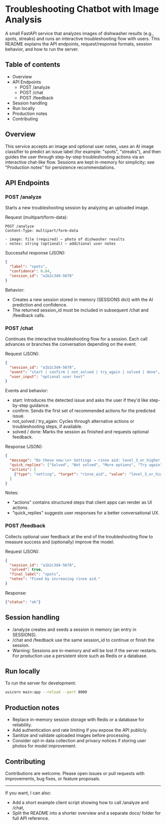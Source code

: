 # Troubleshooting Chatbot with Image Analysis

A small FastAPI service that analyzes images of dishwasher results (e.g., spots, streaks) and runs an interactive troubleshooting flow with users. This README explains the API endpoints, request/response formats, session behavior, and how to run the server.

## Table of contents

- Overview
- API Endpoints
  - POST /analyze
  - POST /chat
  - POST /feedback
- Session handling
- Run locally
- Production notes
- Contributing

## Overview

This service accepts an image and optional user notes, uses an AI image classifier to predict an issue label (for example: "spots", "streaks"), and then guides the user through step-by-step troubleshooting actions via an interactive chat-like flow. Sessions are kept in-memory for simplicity; see "Production notes" for persistence recommendations.

## API Endpoints

### POST /analyze

Starts a new troubleshooting session by analyzing an uploaded image.

Request (multipart/form-data):

```http
POST /analyze
Content-Type: multipart/form-data

- image: file (required) — photo of dishwasher results
- notes: string (optional) — additional user notes
```

Successful response (JSON):

```json
{
  "label": "spots",
  "confidence": 0.84,
  "session_id": "a1b2c3d4-5678"
}
```

Behavior:
- Creates a new session stored in memory (SESSIONS dict) with the AI prediction and confidence.
- The returned session_id must be included in subsequent /chat and /feedback calls.

### POST /chat

Continues the interactive troubleshooting flow for a session. Each call advances or branches the conversation depending on the event.

Request (JSON):

```json
{
  "session_id": "a1b2c3d4-5678",
  "event": "start | confirm | not_solved | try_again | solved | done",
  "user_input": "optional user text"
}
```

Events and behavior:
- start: Introduces the detected issue and asks the user if they'd like step-by-step guidance.
- confirm: Sends the first set of recommended actions for the predicted issue.
- not_solved / try_again: Cycles through alternative actions or troubleshooting steps, if available.
- solved / done: Marks the session as finished and requests optional feedback.

Response (JSON):

```json
{
  "message": "Do these now:\n• Settings → rinse aid: level_3_or_higher...",
  "quick_replies": ["Solved", "Not solved", "More options", "Try again"],
  "actions": [
    {"type": "setting", "target": "rinse_aid", "value": "level_3_or_higher"}
  ]
}
```

Notes:
- "actions" contains structured steps that client apps can render as UI actions.
- "quick_replies" suggests user responses for a better conversational UX.

### POST /feedback

Collects optional user feedback at the end of the troubleshooting flow to measure success and (optionally) improve the model.

Request (JSON):

```json
{
  "session_id": "a1b2c3d4-5678",
  "solved": true,
  "final_label": "spots",
  "notes": "Fixed by increasing rinse aid."
}
```

Response:

```json
{"status": "ok"}
```

## Session handling

- /analyze creates and seeds a session in memory (an entry in SESSIONS).
- /chat and /feedback use the same session_id to continue or finish the session.
- Warning: Sessions are in-memory and will be lost if the server restarts. For production use a persistent store such as Redis or a database.

## Run locally

To run the server for development:

```bash
uvicorn main:app --reload --port 8000
```

## Production notes

- Replace in-memory session storage with Redis or a database for reliability.
- Add authentication and rate limiting if you expose the API publicly.
- Sanitize and validate uploaded images before processing.
- Consider opt-in data collection and privacy notices if storing user photos for model improvement.

## Contributing

Contributions are welcome. Please open issues or pull requests with improvements, bug fixes, or feature proposals.


---

If you want, I can also:
- Add a short example client script showing how to call /analyze and /chat,
- Split the README into a shorter overview and a separate docs/ folder for full API reference.
